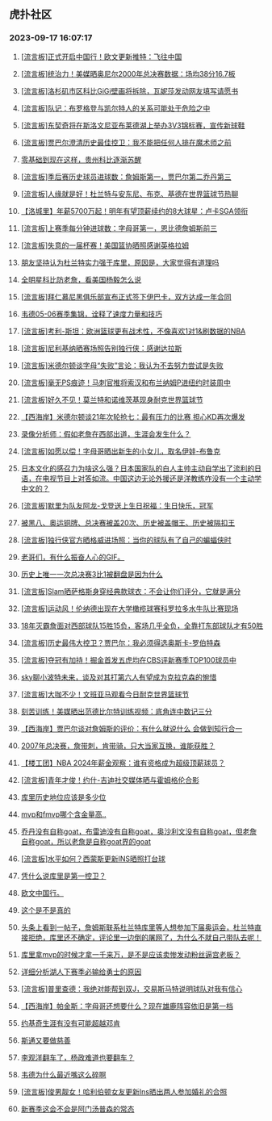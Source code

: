 ## 虎扑社区 
### 2023-09-17 16:07:17

1. [[流言板]正式开启中国行！欧文更新推特：飞往中国](https://bbs.hupu.com/62132633.html)

2. [[流言板]统治力！美媒晒奥尼尔2000年总决赛数据：场均38分16.7板](https://bbs.hupu.com/62132546.html)

3. [[流言板]洛杉矶市区科比GiGi壁画将拆除，瓦妮莎发动网友填写请愿书](https://bbs.hupu.com/62132120.html)

4. [[流言板]队记：布罗格登与凯尔特人的关系可能处于危险之中](https://bbs.hupu.com/62133581.html)

5. [[流言板]东契奇将在斯洛文尼亚布莱德湖上举办3V3锦标赛，宣传新球鞋](https://bbs.hupu.com/62131931.html)

6. [[流言板]贾巴尔澄清历史最佳控卫：我不能把任何人排在魔术师之前](https://bbs.hupu.com/62132057.html)

7. [零基础到现在这样，贵州科比逐渐苏醒](https://bbs.hupu.com/62132503.html)

8. [[流言板]季后赛历史球员进球数：詹姆斯第一，贾巴尔第二乔丹第三](https://bbs.hupu.com/62131502.html)

9. [[流言板]人缘就是好！杜兰特与安东尼、布克、基德在世界篮球节热聊](https://bbs.hupu.com/62133886.html)

10. [【洛城里】年薪5700万起！明年有望顶薪续约的8大球星：卢卡SGA领衔](https://bbs.hupu.com/62133602.html)

11. [[流言板]上赛季每分钟进球数：字母哥第一，恩比德詹姆斯前三](https://bbs.hupu.com/62131345.html)

12. [[流言板]失意的一届杯赛！美国篮协晒照感谢英格拉姆](https://bbs.hupu.com/62132582.html)

13. [朋友坚持认为杜兰特实力强于库里，原因是，大家觉得有道理吗](https://bbs.hupu.com/62133754.html)

14. [全明星科比防老詹，看美国杨毅怎么说](https://bbs.hupu.com/62132574.html)

15. [[流言板]拜仁慕尼黑俱乐部宣布正式签下伊巴卡，双方达成一年合同](https://bbs.hupu.com/62131639.html)

16. [韦德05-06赛季集锦，诠释了速度力量和技巧](https://bbs.hupu.com/62132336.html)

17. [[流言板]考利-斯坦：欧洲篮球更有战术性，不像喜欢1对1&刷数据的NBA](https://bbs.hupu.com/62131601.html)

18. [[流言板]尼利基纳晒赛场照告别独行侠：感谢达拉斯](https://bbs.hupu.com/62133011.html)

19. [[流言板]米德尔顿谈字母“失败”言论：我认为不去努力尝试是失败](https://bbs.hupu.com/62133689.html)

20. [[流言板]毫无PS痕迹！马刺官推将索汉和布兰纳姆P进纽约时装周中](https://bbs.hupu.com/62132844.html)

21. [[流言板]好久不见！莫兰特和诺维茨基现身耐克世界篮球节](https://bbs.hupu.com/62133808.html)

22. [【西海岸】米德尔顿谈21年次轮抢七：最有压力的比赛 担心KD再次爆发](https://bbs.hupu.com/62133766.html)

23. [录像分析师：假如老詹在西部出道，生涯会发生什么？](https://bbs.hupu.com/62134306.html)

24. [[流言板]如愿以偿！字母哥晒出新生的小女儿，取名伊娃-布鲁克](https://bbs.hupu.com/62131727.html)

25. [日本文化的感召力为啥这么强？日本国家队的白人主帅主动自学出了流利的日语，在电视节目上对答如流。中国这边无论外援还是洋教练咋没有一个主动学中文的？](https://bbs.hupu.com/62131391.html)

26. [[流言板]默里为队友阿龙-戈登送上生日祝福：生日快乐，冠军](https://bbs.hupu.com/62133558.html)

27. [被黑八、奥运铜牌、总决赛被盖20次、历史被盖帽王、历史被隔扣王](https://bbs.hupu.com/62133819.html)

28. [[流言板]独行侠官方晒格威进场照：当你的球队有了自己的蝙蝠侠时](https://bbs.hupu.com/62131584.html)

29. [老哥们，有什么振奋人心的GIF。](https://bbs.hupu.com/62132037.html)

30. [历史上唯一一次总决赛3比1被翻盘是因为什么](https://bbs.hupu.com/62133950.html)

31. [[流言板]Slam晒萨格斯身穿经典款球衣：不会让你们评分，它就是满分](https://bbs.hupu.com/62132023.html)

32. [[流言板]运动风！伦纳德出现在大学橄榄球赛科罗拉多水牛队比赛现场](https://bbs.hupu.com/62132221.html)

33. [18年灭霸詹面对西部球队15胜15负，客场几乎全负，全靠打东部球队才有50胜](https://bbs.hupu.com/62134521.html)

34. [[流言板]历史最伟大控卫？贾巴尔：我必须得选奥斯卡-罗伯特森](https://bbs.hupu.com/62129506.html)

35. [[流言板]夺冠有加持！掘金首发五虎均在CBS评新赛季TOP100球员中](https://bbs.hupu.com/62132450.html)

36. [sky聊小波特未来，谈及对其打第六人有望成为克拉克森的惋惜](https://bbs.hupu.com/62134096.html)

37. [[流言板]大咖不少！文班亚马观看今日耐克世界篮球节](https://bbs.hupu.com/62132530.html)

38. [刻苦训练！美媒晒出范德比尔特训练视频：底角连中数记三分](https://bbs.hupu.com/62134874.html)

39. [【西海岸】贾巴尔谈对詹姆斯的评价：有什么就说什么 会做到知行合一](https://bbs.hupu.com/62132852.html)

40. [2007年总决赛，詹带刺，肯带骑，只大当家互换，谁能获胜？](https://bbs.hupu.com/62134498.html)

41. [【楼工团】NBA 2024年薪金观察：谁有资格成为超级顶薪球员？](https://bbs.hupu.com/62133826.html)

42. [[流言板]青年才俊！约什-吉迪社交媒体晒与霍姆格伦合影](https://bbs.hupu.com/62133488.html)

43. [库里历史地位应该是多少位](https://bbs.hupu.com/62134353.html)

44. [mvp和fmvp哪个含金量高..](https://bbs.hupu.com/62134272.html)

45. [乔丹没有自称goat，布雷迪没有自称goat，奥沙利文没有自称goat，但老詹自称goat，所以老詹是自称goat界的goat](https://bbs.hupu.com/62134354.html)

46. [[流言板]水平如何？西蒙斯更新INS晒照打台球](https://bbs.hupu.com/62132304.html)

47. [凭什么说库里是第一控卫？](https://bbs.hupu.com/62133966.html)

48. [欧文中国行。](https://bbs.hupu.com/62134574.html)

49. [这个是不是真的](https://bbs.hupu.com/62134303.html)

50. [头条上看到一帖子，詹姆斯联系杜兰特库里等人想参加下届奥运会，杜兰特直接拒绝，库里还不确定，评论里一边倒的屠网了，为什么不就自己带队去呢！](https://bbs.hupu.com/62134377.html)

51. [库里拿mvp的时候才拿一千来万，是不是应该卖惨发动粉丝逼宫老板？](https://bbs.hupu.com/62134608.html)

52. [详细分析湖人下赛季必输给勇士的原因](https://bbs.hupu.com/62134009.html)

53. [[流言板]普里查德：我绝对能帮到双J，交易斯马特说明球队对我有信心](https://bbs.hupu.com/62132122.html)

54. [【西海岸】帕金斯：字母哥还想要什么？现在雄鹿阵容依旧是第一档](https://bbs.hupu.com/62134195.html)

55. [约基奇生涯有没有可能超越邓肯](https://bbs.hupu.com/62134161.html)

56. [斯通又要做慈善](https://bbs.hupu.com/62134234.html)

57. [李观洋翻车了，杨政难道也要翻车？](https://bbs.hupu.com/62128582.html)

58. [韦德为什么最近嘴这么碎啊](https://bbs.hupu.com/62133912.html)

59. [[流言板]俊男靓女！哈利伯顿女友更新Ins晒出两人参加婚礼的合照](https://bbs.hupu.com/62132333.html)

60. [新赛季这会不会是阿门汤普森的常态️](https://bbs.hupu.com/62132298.html)

